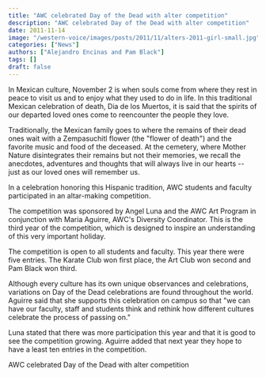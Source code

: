 ```yaml
---
title: "AWC celebrated Day of the Dead with alter competition"
description: "AWC celebrated Day of the Dead with alter competition"
date: 2011-11-14
image: "/western-voice/images/posts/2011/11/alters-2011-girl-small.jpg"
categories: ["News"]
authors: ["Alejandro Encinas and Pam Black"]
tags: []
draft: false
---
```

In Mexican culture, November 2 is when souls come from where they rest in peace to visit us and to enjoy what they used to do in life. In this traditional Mexican celebration of death, Dia de los Muertos, it is said that the spirits of our departed loved ones come to reencounter the people they love.

Traditionally, the Mexican family goes to where the remains of their dead ones wait with a Zempasuchitl flower (the "flower of death") and the favorite music and food of the deceased. At the cemetery, where Mother Nature disintegrates their remains but not their memories, we recall the anecdotes, adventures and thoughts that will always live in our hearts -- just as our loved ones will remember us.

In a celebration honoring this Hispanic tradition, AWC students and faculty participated in an altar-making competition.

The competition was sponsored by Angel Luna and the AWC Art Program in conjunction with Maria Aguirre, AWC's Diversity Coordinator. This is the third year of the competition, which is designed to inspire an understanding of this very important holiday.

The competition is open to all students and faculty. This year there were five entries. The Karate Club won first place, the Art Club won second and Pam Black won third.

Although every culture has its own unique observances and celebrations, variations on Day of the Dead celebrations are found throughout the world. Aguirre said that she supports this celebration on campus so that "we can have our faculty, staff and students think and rethink how different cultures celebrate the process of passing on."

Luna stated that there was more participation this year and that it is good to see the competition growing. Aguirre added that next year they hope to have a least ten entries in the competition.

AWC celebrated Day of the Dead with alter competition
